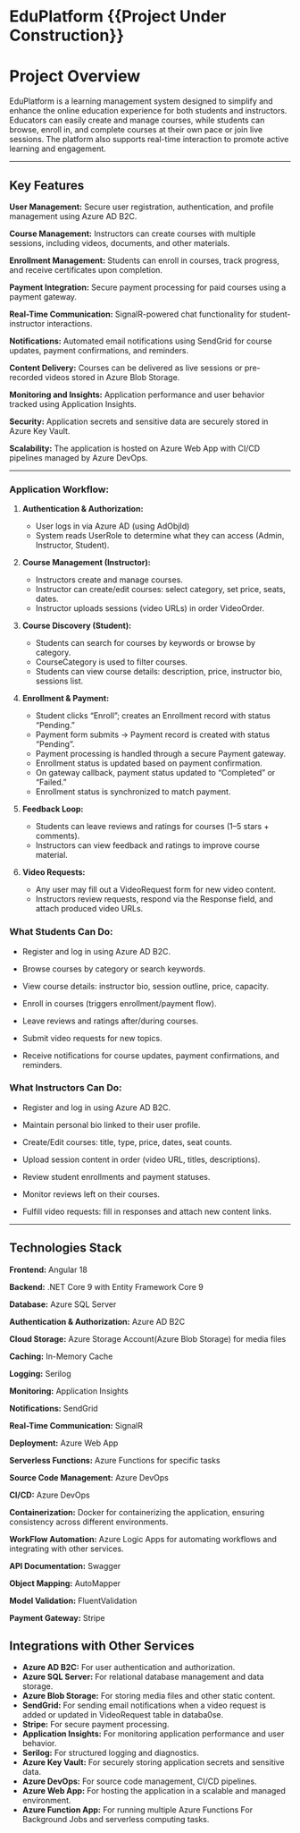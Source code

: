 ﻿# EduPlatform {{Project Under Construction}}

# Project Overview

EduPlatform is a learning management system designed to simplify and enhance the online education experience 
for both students and instructors. Educators can easily create and manage courses, 
while students can browse, enroll in, and complete courses at their own pace or join live sessions. 
The platform also supports real-time interaction to promote active learning and engagement.

---


## Key Features

**User Management:** Secure user registration, authentication, and profile management using Azure AD B2C.

**Course Management:** Instructors can create courses with multiple sessions, including videos, documents, and other materials.

**Enrollment Management:** Students can enroll in courses, track progress, and receive certificates upon completion.

**Payment Integration:** Secure payment processing for paid courses using a payment gateway.

**Real-Time Communication:** SignalR-powered chat functionality for student-instructor interactions.

**Notifications:** Automated email notifications using SendGrid for course updates, payment confirmations, and reminders.

**Content Delivery:** Courses can be delivered as live sessions or pre-recorded videos stored in Azure Blob Storage.

**Monitoring and Insights:** Application performance and user behavior tracked using Application Insights.  

**Security:** Application secrets and sensitive data are securely stored in Azure Key Vault.  

**Scalability:** The application is hosted on Azure Web App with CI/CD pipelines managed by Azure DevOps.


---


### Application Workflow:

1. **Authentication & Authorization:**
   - User logs in via Azure AD (using AdObjId)
   - System reads UserRole to determine what they can access (Admin, Instructor, Student).
	
2. **Course Management (Instructor):**
   - Instructors create and manage courses.
   - Instructor can create/edit courses: select category, set price, seats, dates.
   - Instructor uploads sessions (video URLs) in order VideoOrder.

3. **Course Discovery (Student):**
   - Students can search for courses by keywords or browse by category.
   - CourseCategory is used to filter courses.
   - Students can view course details: description, price, instructor bio, sessions list.

4. **Enrollment & Payment:**
   - Student clicks “Enroll”; creates an Enrollment record with status “Pending.”
   - Payment form submits → Payment record is created with status “Pending”.
   - Payment processing is handled through a secure Payment gateway.
   - Enrollment status is updated based on payment confirmation.
   - On gateway callback, payment status updated to “Completed” or “Failed.”
   - Enrollment status is synchronized to match payment.

5. **Feedback Loop:**
   - Students can leave reviews and ratings for courses (1–5 stars + comments).
   - Instructors can view feedback and ratings to improve course material.

6. **Video Requests:**
   - Any user may fill out a VideoRequest form for new video content.
   - Instructors review requests, respond via the Response field, and attach produced video URLs.




### What Students Can Do:

- Register and log in using Azure AD B2C.

- Browse courses by category or search keywords.

- View course details: instructor bio, session outline, price, capacity.

- Enroll in courses (triggers enrollment/payment flow).

- Leave reviews and ratings after/during courses.

- Submit video requests for new topics.

- Receive notifications for course updates, payment confirmations, and reminders.


### What Instructors Can Do:

- Register and log in using Azure AD B2C.

- Maintain personal bio linked to their user profile.

- Create/Edit courses: title, type, price, dates, seat counts.

- Upload session content in order (video URL, titles, descriptions).

- Review student enrollments and payment statuses.

- Monitor reviews left on their courses.

- Fulfill video requests: fill in responses and attach new content links.



---


## Technologies Stack

**Frontend:** Angular 18  

**Backend:** .NET Core 9 with Entity Framework Core 9  

**Database:** Azure SQL Server  

**Authentication & Authorization:** Azure AD B2C  

**Cloud Storage:** Azure Storage Account(Azure Blob Storage) for media files  

**Caching:** In-Memory Cache  

**Logging:** Serilog 

**Monitoring:** Application Insights 

**Notifications:** SendGrid  

**Real-Time Communication:** SignalR  

**Deployment:** Azure Web App  

**Serverless Functions:** Azure Functions for specific tasks  

**Source Code Management:** Azure DevOps

**CI/CD:** Azure DevOps

**Containerization:** Docker for containerizing the application, ensuring consistency across different environments.

**WorkFlow Automation:** Azure Logic Apps for automating workflows and integrating with other services.

**API Documentation:** Swagger

**Object Mapping:** AutoMapper

**Model Validation:** FluentValidation

**Payment Gateway:** Stripe



## Integrations with Other Services


- **Azure AD B2C:** For user authentication and authorization.
- **Azure SQL Server:** For relational database management and data storage.
- **Azure Blob Storage:** For storing media files and other static content.
- **SendGrid:** For sending email notifications when a video request is added or updated in VideoRequest table in databa0se.
- **Stripe:** For secure payment processing.
- **Application Insights:** For monitoring application performance and user behavior.
- **Serilog:** For structured logging and diagnostics.
- **Azure Key Vault:** For securely storing application secrets and sensitive data.
- **Azure DevOps:** For source code management, CI/CD pipelines.
- **Azure Web App:** For hosting the application in a scalable and managed environment.
- **Azure Function App:** For running multiple Azure Functions For Background Jobs and serverless computing tasks.
